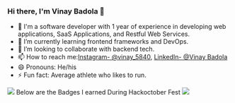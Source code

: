### Hi there, I'm Vinay Badola 👋



- 🔭 I'm a software developer with 1 year of experience in developing web applications, SaaS Applications, and Restful Web Services.
- 👯 I’m  currently learning frontend frameworks and DevOps. 
- 🤔 I’m looking to collaborate with backend tech.
- 📫 How to reach me:[Instagram- @vinay_5840](https://www.instagram.com/vinay_5840/), [LinkedIn- @Vinay Badola](https://www.linkedin.com/in/vinay-badola-b05235211/) 
- 😄 Pronouns: He/his
- ⚡ Fun fact: Average athlete who likes to run.

<img src="https://github-readme-stats.vercel.app/api?username=vinaybadola&&show_icons=true&title_color=ffffff&icon_color=bb2acf&text_color=daf7dc&bg_color=191919">
Below are the Badges I earned During Hackoctober Fest
<img src = "https://holopin.io/api/user/board?user=vinay_badola"/>

